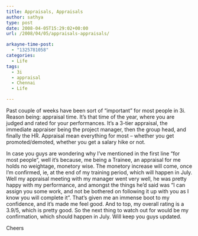 ```yaml
---
title: Appraisals, Appraisals
author: sathya
type: post
date: 2008-04-05T15:29:02+00:00
url: /2008/04/05/appraisals-appraisals/

arkayne-time-post:
  - "1325781058"
categories:
  - Life
tags:
  - 3i
  - appraisal
  - Chennai
  - Life

---
```

Past couple of weeks have been sort of &#8220;important&#8221; for most people in 3i. Reason being: appraisal time. It&#8217;s that time of the year, where you are judged and rated for your performances. It&#8217;s a 3-tier appraisal, the immediate appraiser being the project manager, then the group head, and finally the HR. Appraisal mean everything for most &#8211; whether you get promoted/demoted, whether you get a salary hike or not. 

In case you guys are wondering why I&#8217;ve mentioned in the first line &#8220;for most people&#8221;, well it&#8217;s because, me being a Trainee, an appraisal for me holds no weightage, monetory wise. The monetory increase will come, once I&#8217;m confirmed, ie, at the end of my training period, which will happen in July. Well my appraisal meeting with my manager went very well, he was pretty happy with my performance, and amongst the things he&#8217;d said was &#8220;I can assign you some work, and not be bothered on following it up with you as I know you will complete it&#8221;. That&#8217;s given me an immense boot to my confidence, and it&#8217;s made me feel good. And to top, my overall rating is a 3.9/5, which is pretty good. So the next thing to watch out for would be my confirmation, which should happen in July. Will keep you guys updated.

Cheers
